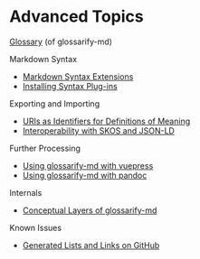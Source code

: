 [doc-vocabulary-uris]: ./vocabulary-uris.md
[doc-skos-interop]: ./skos-interop.md
[doc-vuepress]: ./vuepress.md
[doc-syntax-extensions]: ./markdown-syntax-extensions.md
[doc-conceptual-layers]: ./conceptual-layers.md
[doc-lists-on-github]: ./lists-on-github.md
[doc-pandoc]: ./pandoc.md
[doc-plugins]: ./plugins.md
[doc-glossary]: ./glossary.md
[SKOS]: http://w3.org/skos/
[LD]: https://www.w3.org/standards/semanticweb/ontology
[JSON-LD]: https://json-ld.org
[jsonld]: https://npmjs.com/package/jsonld
[vocabularies]: https://www.w3.org/standards/semanticweb/ontology
[glossarify-md]: https://github.com/about-code/glossarify-md
[OWL]: https://www.w3.org/TR/2012/REC-owl2-overview-20121211/

# Advanced Topics

[Glossary][doc-glossary] (of glossarify-md)

Markdown Syntax
- [Markdown Syntax Extensions][doc-syntax-extensions]
- [Installing Syntax Plug-ins][doc-plugins]

Exporting and Importing
- [URIs as Identifiers for Definitions of Meaning][doc-vocabulary-uris]
- [Interoperability with SKOS and JSON-LD][doc-skos-interop]


Further Processing
- [Using glossarify-md with vuepress][doc-vuepress]
- [Using glossarify-md with pandoc][doc-pandoc]

Internals
- [Conceptual Layers of glossarify-md][doc-conceptual-layers]

Known Issues
- [Generated Lists and Links on GitHub][doc-lists-on-github]
